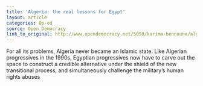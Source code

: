 ```yaml
---
title: 'Algeria: the real lessons for Egypt'
layout: article
categories: Op-ed
source: Open Democracy
link_to_original: http://www.opendemocracy.net/5050/karima-bennoune/algeria-real-lessons-for-Egypt
---
```

For all its problems, Algeria never became an Islamic state. Like Algerian progressives in the 1990s, Egyptian progressives now have to carve out the space to construct a credible alternative under the shield of the new transitional process, and simultaneously challenge the military’s human rights abuses
